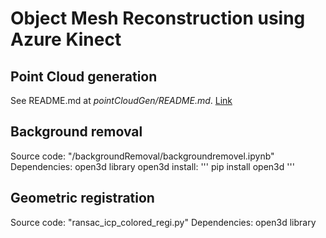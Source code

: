 # Object Mesh Reconstruction using Azure Kinect

## Point Cloud generation
See README.md at *pointCloudGen/README.md*. [Link](pointCloudGen/README.md)

## Background removal
Source code: "/backgroundRemoval/backgroundremovel.ipynb"
Dependencies: open3d library
open3d install:
'''
pip install open3d
'''

## Geometric registration
Source code: "ransac_icp_colored_regi.py"
Dependencies: open3d library
